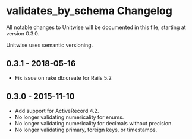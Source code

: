 # validates_by_schema Changelog

All notable changes to Unitwise will be documented in this file, starting at
version 0.3.0.

Unitwise uses semantic versioning.

## 0.3.1 - 2018-05-16

- Fix issue on rake db:create for Rails 5.2

## 0.3.0 - 2015-11-10

- Add support for ActiveRecord 4.2.
- No longer validating numericality for enums.
- No longer validating numericality for decimals without precision.
- No longer validating primary, foreign keys, or timestamps.
